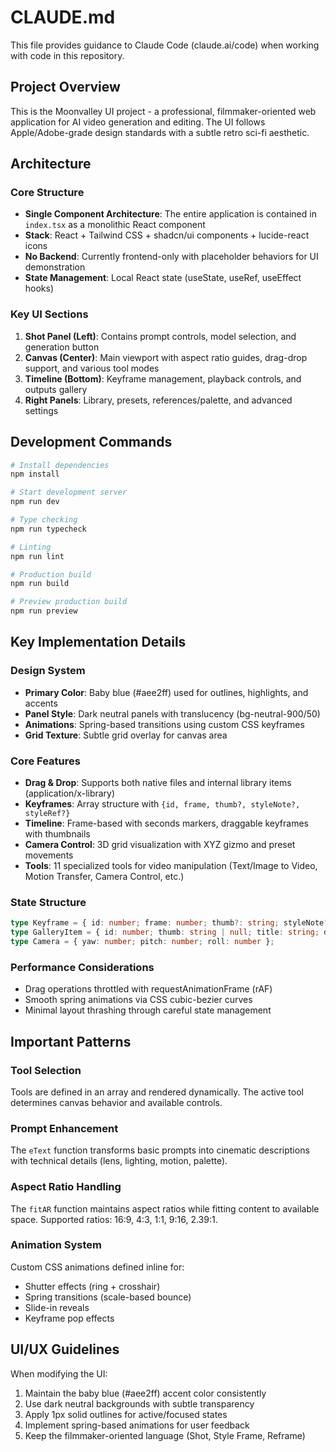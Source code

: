 # CLAUDE.md

This file provides guidance to Claude Code (claude.ai/code) when working with code in this repository.

## Project Overview

This is the Moonvalley UI project - a professional, filmmaker-oriented web application for AI video generation and editing. The UI follows Apple/Adobe-grade design standards with a subtle retro sci-fi aesthetic.

## Architecture

### Core Structure
- **Single Component Architecture**: The entire application is contained in `index.tsx` as a monolithic React component
- **Stack**: React + Tailwind CSS + shadcn/ui components + lucide-react icons
- **No Backend**: Currently frontend-only with placeholder behaviors for UI demonstration
- **State Management**: Local React state (useState, useRef, useEffect hooks)

### Key UI Sections
1. **Shot Panel (Left)**: Contains prompt controls, model selection, and generation button
2. **Canvas (Center)**: Main viewport with aspect ratio guides, drag-drop support, and various tool modes
3. **Timeline (Bottom)**: Keyframe management, playback controls, and outputs gallery
4. **Right Panels**: Library, presets, references/palette, and advanced settings

## Development Commands

```bash
# Install dependencies
npm install

# Start development server
npm run dev

# Type checking
npm run typecheck

# Linting
npm run lint

# Production build
npm run build

# Preview production build
npm run preview
```

## Key Implementation Details

### Design System
- **Primary Color**: Baby blue (#aee2ff) used for outlines, highlights, and accents
- **Panel Style**: Dark neutral panels with translucency (bg-neutral-900/50)
- **Animations**: Spring-based transitions using custom CSS keyframes
- **Grid Texture**: Subtle grid overlay for canvas area

### Core Features
- **Drag & Drop**: Supports both native files and internal library items (application/x-library)
- **Keyframes**: Array structure with `{id, frame, thumb?, styleNote?, styleRef?}`
- **Timeline**: Frame-based with seconds markers, draggable keyframes with thumbnails
- **Camera Control**: 3D grid visualization with XYZ gizmo and preset movements
- **Tools**: 11 specialized tools for video manipulation (Text/Image to Video, Motion Transfer, Camera Control, etc.)

### State Structure
```typescript
type Keyframe = { id: number; frame: number; thumb?: string; styleNote?: string; styleRef?: string };
type GalleryItem = { id: number; thumb: string | null; title: string; duration: string; src: string };
type Camera = { yaw: number; pitch: number; roll: number };
```

### Performance Considerations
- Drag operations throttled with requestAnimationFrame (rAF)
- Smooth spring animations via CSS cubic-bezier curves
- Minimal layout thrashing through careful state management

## Important Patterns

### Tool Selection
Tools are defined in an array and rendered dynamically. The active tool determines canvas behavior and available controls.

### Prompt Enhancement
The `eText` function transforms basic prompts into cinematic descriptions with technical details (lens, lighting, motion, palette).

### Aspect Ratio Handling
The `fitAR` function maintains aspect ratios while fitting content to available space. Supported ratios: 16:9, 4:3, 1:1, 9:16, 2.39:1.

### Animation System
Custom CSS animations defined inline for:
- Shutter effects (ring + crosshair)
- Spring transitions (scale-based bounce)
- Slide-in reveals
- Keyframe pop effects

## UI/UX Guidelines

When modifying the UI:
1. Maintain the baby blue (#aee2ff) accent color consistently
2. Use dark neutral backgrounds with subtle transparency
3. Apply 1px solid outlines for active/focused states
4. Implement spring-based animations for user feedback
5. Keep the filmmaker-oriented language (Shot, Style Frame, Reframe)